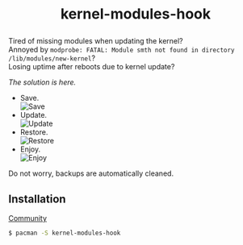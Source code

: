 # <p align="center">kernel-modules-hook</p>

Tired of missing modules when updating the kernel?<br/>
Annoyed by `modprobe: FATAL: Module smth not found in directory /lib/modules/new-kernel`?<br/>
Losing uptime after reboots due to kernel update?

*The solution is here.*

* Save.<br/>
![Save](https://i.imgur.com/3YHtBRB.png)<br/>
* Update.<br/>
![Update](https://i.imgur.com/uxySEMY.png)<br/>
* Restore.<br/>
![Restore](https://i.imgur.com/AJeBw0n.png)<br/>
* Enjoy.<br/>
![Enjoy](https://i.imgur.com/WQAYSSR.png)

Do not worry, backups are automatically cleaned.

## Installation
[Community](https://archlinux.org/packages/community/any/kernel-modules-hook/)
```bash
$ pacman -S kernel-modules-hook
```
